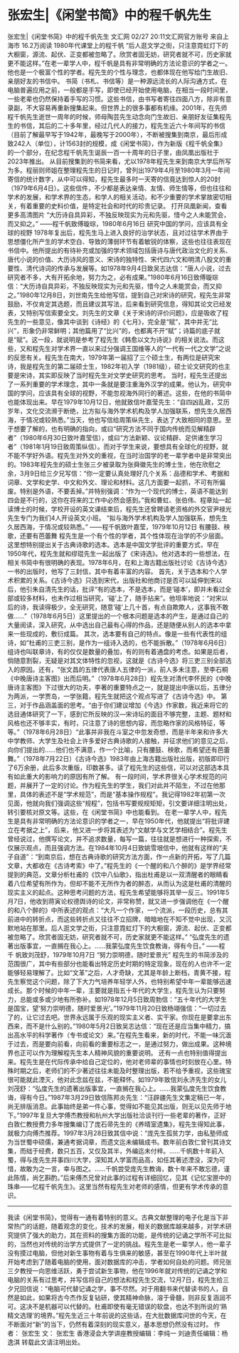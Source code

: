 # 张宏生|《闲堂书简》中的程千帆先生

张宏生|《闲堂书简》中的程千帆先生
文汇网
02/27 20:11文汇网官方账号  来自上海市
16.2万阅读
1980年代课堂上的程千帆
“后人逛文学之街，只注意霓虹灯下的大橱窗，源流、起伏、正变都被忽略了。欣赏者固无妨，研究者就不可，历史家就更不能这样。”在老一辈学人中，程千帆是具有非常明确的方法论意识的学者之一。他也是一个极富个性的学者。程先生的个性与理念，也都体现在他写给门生故旧、亲朋好友的书信中。
书简（书札、书信等）是一种源远流长的人际沟通方式，在电脑普遍应用之前，一般都是手写，即使已经开始使用电脑，在相当一段时间里，一些老辈也仍然保持着手写的习惯。这些书信，由书写者寄往四面八方，除非有意录副，不大容易再重新搜集起来。但世界上的很多事都有机缘。2001年，在先师程千帆先生逝世一周年的时候，师母陶芸先生动念向门生故旧、亲朋好友征集程先生的书信，其后的二十多年里，经过几代人的接力，程先生近六十年间写的书信（目前了解最早写于1942年，最晚写于2000年），不断被搜集到南京，最后形成致242人（单位），计1563封的规模，成《闲堂书简》，作为新版《程千帆全集》的一个部分，在纪念程千帆先生诞辰一百一十周年的日子里，由凤凰出版社于2023年推出。
从目前搜集到的书简来看，尤以1978年程先生来到南京大学后所写为多。程丽则师姐在整理程先生的日记时，曾列出1979年4月至1980年3月一年间寄信的统计数字，从中可以得知，程先生最多时一天寄的信竟达到惊人的20封（1979年6月4日）。这些信件，不少都是表达亲情、友情、师生情等，但也往往和学术的发展，和学术界的生态，和学人的相关活动，和不少重要的学术掌故密切相关，有着重要的史料价值，是特定社会和时代的珍贵记录。
打开凤凰新闻，查看更多高清图片
“大历诗自具异彩，不独反映现实为元和先驱，惜今之人未能赏会，而又抑之。” ——程千帆致傅璇琮，1980年6月16日
研究中国的学问，应该具有全球的视野
1978年复出后，程先生马上进入良好的治学状态，且对过往学术界由于思想僵化所产生的学术空白、导致的薄弱环节有着敏锐的体察，这些也往往表现在书信中。他所提出的有待补充或加强的学术领域包括唐诗与唐代政治文化的关系、唐代小说的价值、大历诗风的意义、宋诗的独特性、宋代四六文和明清八股文的重要性、清代诗词的传承与发展等。如1978年9月4日致吴志达信：“唐人小说，过去研究者不多，大有开拓余地，努力为之，必有成果。”1980年6月16日致傅璇琮信：“大历诗自具异彩，不独反映现实为元和先驱，惜今之人未能赏会，而又抑之。”1980年12月8日，刘世南先生给他写信，提到自己对宋诗的研究，程先生非常鼓励，不仅肯定其选题，而且建议其写法，后来看到研究信息，得知其论文已经发表，又特别写信索要全文。刘先生的文章《关于宋诗的评价问题》，应是吸收了程先生的一些意见，像其中谈到《诗经》的《七月》，完全是“赋”，其中并无“比兴”，形象仍非常鲜明；其他篇用了“比兴”的，也都离不开“赋”；诗篇的底子就是“赋”。这一段，就说明是参考了程先生《韩愈以文为诗说》的相关说法。而这些，又和程先生对学术界一直以来过分强调王国维等人的“一代有一代之文学”之说的反思有关。程先生在南大，1979年第一届招了三个硕士生，有两位是研究宋诗，我是程先生的第二届硕士生，1982年初入学（1981级），硕士论文研究的也主要是宋诗，其实即反映了当时程先生对文学史研究的思考。
当时，程先生还提出了一系列重要的学术理念，其中一条就是要注重海外汉学的成果。他认为，研究中国的学问，应该具有全球的视野，不能忽视海外同行的著述。这些，在他的书简中也能体现出来。早在1979年10月12日，他就致信叶嘉莹先生：“自四凶乱政，艾历岁年，文化交流濒于断绝，比方拟与海外学术机构及学人加强联系，想先生久居西海，于情况或较熟悉。”当天，他也写信给周策纵先生，表达了大致相同的意思。至于想要了解的，也有明确的指向，或曰“研究方法不同于国内传统而见解精辟者”（1980年6月30日致叶嘉莹信），或曰“方法新颖、议论精辟、足供诸生学习者”（1981年1月19日致周策纵信）。而对于学生来说，要想具有全球化的视野，就不能不学好外语。程先生对外文的重视，在当时治国学的老一辈学者中是非常突出的。1983年程先生的硕士生张三夕被录取为张舜徽先生的博士生，他在欣慰之余，3月9日给三夕兄写信：“你一定要认真处理好几个关系：品德和学术、考据和词章、文学和史学、中文和外文、理论和材料。这几方面要一起抓，不可有所偏废。特别是外语，不要丢掉。”并特别强调：“作为一个现代的博士，英语不能达到四会是不行的，这你在将来的工作中必然会感到。”我和曹虹、张伯伟、程章灿一起读博士的时候，学校开设的英文课结束后，程先生还曾聘请老资格的外交官尹禄光先生专门为我们4人开设英文小班。
“拟与海外学术机构及学人加强联系，想先生久居西海，于情况或较熟悉。” ——程千帆致叶嘉莹，1979年10月12日
有腰鼓、秧歌，还要有芭蕾舞
程先生是一个有个性的学者，其个性体现在治学的不少层面。这里想特别提出关于古典诗歌的选本。选本是中国文学批评的重要方式，早在1950年代，程先生就和缪琨先生一起出版了《宋诗选》。他对选本的一些想法，在相关书简中有很明确的表现。1978年6月，在和上海古籍出版社讨论《古诗今选》一书的出版时，他写了三封信，其中有着丰富的内容。
首先，关于选本和个人学术积累的关系。《古诗今选》只选到宋代，出版社和他商讨是否可以延伸到宋以后，他引朱自清先生的话，批评“有的选本，不是选本，而是‘碰本’，即并未看过全部或较多材料，也未作过相当研究，‘碰’上了，随手拈来”。他坦率地说：“对宋以后的诗，我读得极少，全无研究，随意‘碰’上几十首，有点自欺欺人，这事我不敢做……”（1978年6月5日）这里提出的一个根本问题是选本的产生，是通过自己的大量阅读，深入研究，从中选出自己最有心得的作品，还是随便从别人的选本中拿来一些现成的，敷衍成篇。
其次，选本要有自己的特点。像是一些有代表性的组诗，如“杜甫的三吏三别，是作为一组诗入选的，也不能拆散。”（1978年6月6日）组诗也叫联章诗，有的仅仅是数量的叠加，有的则有着通盘的考虑。如果是后者，倘随意割裂，无疑是对其文体特性的忽视，这就是《古诗今选》将三吏三别全部选入的原因。还有，“张文昌的五律代表唐人五律的一派，前人多未注意，至李石桐《中晚唐诗主客图》出而后明。”（1978年6月28日）程先生对清代李怀民的《中晚唐诗主客图》下过很大的功夫，李著的重要特点之一，就是提出中唐以后，五律分为两派，一学贾岛，一学张籍，程先生就把这个观点写进了《古诗今选》中。
第三，对于作品涵盖面的思考。“由于你们建议增加《今选》作家数，我近来将它的选目通体研究了一下，感到它所反映的汉—宋诗坛的面目不够完整，主题、题材和风格也还不够丰实，有时，只注意了诗的思想内容，而忽略作家的风格特征，等等。”（1978年6月28日）“此事并非我在斗室之中忽发奇想，而是半年来和许多大中学教师、大学生及社会上许多爱好古典诗歌的人接触，并征求他们的意见之后，向你们提出的……他们也不满意，作一个比喻，只有腰鼓、秧歌，而希望还有芭蕾舞。”（1978年7月22日）《古诗今选》1983年由上海古籍出版社出版，初版即印行了6万余册，此后多次重版，印数甚多。读了程先生的这些信，可以对这部选本具有如此重大的影响力的原因有所了解。
有一段时间，学术界很关心学术规范的问题，并展开了一定的讨论。作为程先生的学生，我们对此并不陌生，不过在他那里，具体的表述不是“学术规范”，而是“基本操作规程”。我记得1982年初第一次见面，他就向我们强调这些“规程”，包括书写要规规矩矩，引文要详细注明出处，转引要核对原文等。这些，在《闲堂书简》中也能看到。
在老一辈学人中，程先生是具有非常明确的方法论意识的学者之一，早在1950年代，他就提出“将批评建立在考据之上”，后来，他又进一步将其表述为“文献学与文艺学相结合”。程先生曾经说过，他撰写论文，并不追求数量，每写一篇，往往就是想进行一种探索，不仅展示观点，而且强调方法。在1984年10月4日致姚雪垠信中，他就有这样的“夫子自道”：“到南京后，想在古典诗歌的研究方法方面，作一点新的开拓，写了几篇文章，大都收在《古诗考索》中了。”程先生的《一个醒的和八个醉的》是学界经常提到的典范，文章分析杜甫的《饮中八仙歌》，指出杜甫是以一双清醒者的眼睛看着八位希望有所作为，但却不能不无所作为者的醉态，从而认为这是杜甫的清醒的现实主义的起点。这种思考问题的方法，程先生希望能够将其举一反三。1991年5月7日，他收到蒋寅论权德舆诗的论文，非常称赞，就又进一步强调他在《一个醒的和八个醉的》中所表述的观点：“大凡一个作家，一个流派，一段历史，总有其前进中的转折点，而这些转折点又往往不立招牌，暗暗地在不知不觉中出现，又沉默地站在那里。后人逛文学之街，只注意霓虹灯下的大橱窗，源流、起伏、正变都被忽略了。欣赏者固无妨，研究者就不可，历史家就更不能这样。”
“弘度先生的遗著出版事宜，一直搁在我心上。……我蒙弘度先生饮食教诲，得有今日。” ——程 千 帆致刘茂舒，1979年10月7日
“努力崇明德，随时爱景光”
程先生的书简涉及的范围很广，其中有些部分也能看出特定历史时期的特定现象，现在的人也许不一定能够轻易理解了。比如“文革”之后，人才奇缺，尤其是年龄上断档，青黄不接，程先生察觉这个问题，除了下大力气培养年轻学人外，也特别希望中年一辈能够迅速成长。那个时候的中年一辈，主要就是指五十年代的大学生，程先生认为只要努力，总能或多或少地有所弥补。如1978年12月5日致周勃信：“五十年代的大学生是国宝，望‘努力崇明德，随时爱景光’。”1979年11月20日致杨翊强信：“一切过去了的，让它过去吧。世界永远属于乐观的现实主义者、实干家。你现在是要拿出东西来，而不是什么别的。”1980年5月2日致吴志达信：“现在还是应当集中精力，搞出高水平的科学著作（专书或论文）来。”在程先生看来，新的时代，不能一味沉湎于过去，而是要向前看，向前看的重要标志之一，是通过努力，做出成果。这种境界也正可以作为理解程先生本人精神风貌的重要说明。
还有一点也特别值得提出来。程先生是在代际传承中给自己定位的，他对老师辈的事情也时刻放在心里。特殊时期之后，老师们的不少著述往往未能及时整理出版，若不给予重视，这些瑰宝很可能就此湮灭，他对此念兹在兹，不能释怀。如1979年致信刘永济先生的女儿刘茂舒：“弘度先生的遗著出版事宜，一直搁在我心上。……我蒙弘度先生饮食教诲，得有今日。”1987年3月29日致信陈邦炎先生：“汪辟疆先生文集定稿已一年，尚无排版消息。此事始终是弟一件心事，觉得如不能见其出版，则无以见先师于地下。”1997年复旦大学傅杰教授和杭州大学出版社洽谈刊行一些老辈的著作，正好白敦仁教授费力多年搜集编订了庞石帚先生的《养晴室遗集》，程先生得知此事，就极力向傅杰推荐。1997年3月28日致其信中说：“庞先生孤贫力学，由私塾师成为当世蜀中硕儒，兼通考据词章，而遗文迄未编辑成书。数年前白敦仁曾刊其诗文集，而绌于经费，数只五百，又仅及其半，外编迄未付梓。……千帆数十年前入蜀，得与庞先生并事四川大学，深知其人学富而品高，如任其著述湮没，深为可惜，故敢为之一言，幸与图之。……千帆尝受庞先生教诲，数十年来不敢忘德，谨此陈情，尚乞斟酌。”后来傅杰兄曾对此事的过程有详细回忆，见其《记忆宝匣中的珠串——忆程千帆先生》。这里当然有程先生对老师的感情，但更有学术传承的意识。
* * *
我读《闲堂书简》，觉得有一通有着特别的意义。古典文献整理的电子化是当下非常热门的话题，随着观念的变化，技术的发展，相关的数据库越来越多，对学术研究提供了强大的助力，其在资料的搜集方面的功能，是传统的记诵之学所不可比拟的，当然也对传统的治学方式提供了一定的挑战。程先生是老一辈学人，他一辈子没有摸过电脑，但他对新生事物有着与生俱来的敏感，甚至在1990年代上半叶就开始考虑到了随着电脑的使用，面对数据库的冲击，学者如何自处的问题。师兄张三夕教授一向思维活跃，勇于尝试新生事物，他在1996年就对传统的记诵之学和电脑的关系有过思考，并写信将自己的想法和程先生交流，12月7日，程先生给三夕兄回信说：“电脑可代替记诵之学，事不尽然。对于用翻书来代替读书的人，自然是如此，如果将古今杰作反复钻研，使其精神命脉，溶于骨髓，则非反复涵润不可。这决不是机器可以代替的。杜甫即使有毫无错误的软盘，也达不到所说的‘熟精文选理’的境界。”程先生近三十年前说的这些话，在大批数据库问世的今天，在不断面对“新”的当下，仍然有着深刻的现实意义，基本思想仍然没有过时。
作者： 张宏生
文： 张宏生 香港浸会大学讲座教授编辑：李纯一 刘迪责任编辑：杨逸淇
转载此文请注明出处。